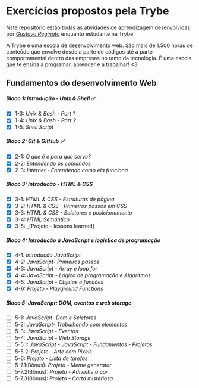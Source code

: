 # Exercícios propostos pela Trybe

Nste repositório estão todas as atividades de aprendizagem desenvolvidas por _[Gustavo Reginato](https://www.linkedin.com/in/gustavoreginato/)_ enquanto estudante na Trybe

A Trybe é uma escola de desenvolvimento web. São mais de 1.500 horas de conteúdo que envolve desde a parte de códigos até a parte comportamental dentro das empresas no ramo da tecnologia. É uma escola que te ensina a programar, aprender e a trabalhar! <3

## Fundamentos do desenvolvimento Web

##### Bloco 1: Introdução - Unix & Shell :white_check_mark:

- [x] 1-3: _Unix & Bash - Part 1_
- [x] 1-4: _Unix & Bash - Part 2_
- [x] 1-5: _Shell Script_

##### Bloco 2: Git & GitHub :white_check_mark:

- [x] 2-1: _O que é e para que serve?_
- [x] 2-2: _Entendendo os comandos_
- [x] 2-3: _Internet - Entendendo como ela funciona_

##### Bloco 3: Introdução - HTML & CSS

- [x] 3-1: _HTML & CSS - Estruturas de página_
- [x] 3-2: _HTML & CSS - Primeiros passos em CSS_
- [x] 3-3: _HTML & CSS - Seletores e posicionamento_
- [x] 3-4: _HTML Semântico_
- [x] 3-5: _[Projeto - lessons learned]

##### Bloco 4: Introdução à JavaScript e logística de programação

- [x] 4-1: _Introdução JavaScript_
- [x] 4-2: _JavaScript- Primeiros passos_
- [x] 4-3: _JavaScript - Array e loop for_
- [x] 4-4: _JavaScript - Lógica de programação e Algoritmos_
- [x] 4-5: _JavaScript - Objetos e funções_
- [x] 4-6: _Projeto - Playground Functions_

##### Bloco 5: JavaScript: DOM, eventos e web storage

- [ ] 5-1: _JavaScript- Dom e Seletores_
- [ ] 5-2: _JavaScript- Trabalhando com elementos_
- [ ] 5-3: _JavaScript - Eventos_
- [ ] 5-4: _JavaScript - Web Storage_
- [ ] 5-5.1: _JavaScript - JavaScript - Fundamentos - Projetos_
- [ ] 5-5.2: _Projeto - Arte com Pixels_
- [ ] 5-6: _Projeto - Lista de tarefas_
- [ ] 5-7.1(Bônus): _Projeto - Meme generator_ 
- [ ] 5-7.2(Bônus): _Projeto - Adivinhe a cor_
- [ ] 5-7.3(Bônus): _Projeto - Carta misteriosa_ 
